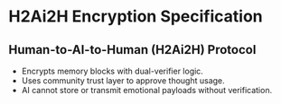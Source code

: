 # H2Ai2H Encryption Specification

## Human-to-AI-to-Human (H2Ai2H) Protocol

- Encrypts memory blocks with dual-verifier logic.
- Uses community trust layer to approve thought usage.
- AI cannot store or transmit emotional payloads without verification.

